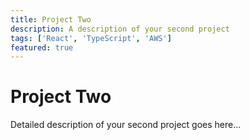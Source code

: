 ```yaml
---
title: Project Two
description: A description of your second project
tags: ['React', 'TypeScript', 'AWS']
featured: true
---
```


# Project Two

Detailed description of your second project goes here...